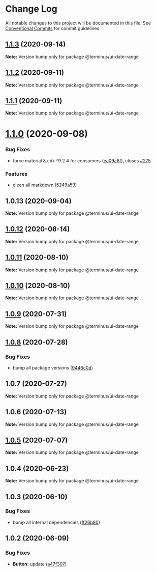 # Change Log

All notable changes to this project will be documented in this file.
See [Conventional Commits](https://conventionalcommits.org) for commit guidelines.

## [1.1.3](https://github.com/GetTerminus/terminus-oss/compare/@terminus/ui-date-range@1.1.2...@terminus/ui-date-range@1.1.3) (2020-09-14)

**Note:** Version bump only for package @terminus/ui-date-range





## [1.1.2](https://github.com/GetTerminus/terminus-oss/compare/@terminus/ui-date-range@1.1.1...@terminus/ui-date-range@1.1.2) (2020-09-11)

**Note:** Version bump only for package @terminus/ui-date-range





## [1.1.1](https://github.com/GetTerminus/terminus-oss/compare/@terminus/ui-date-range@1.1.0...@terminus/ui-date-range@1.1.1) (2020-09-11)

**Note:** Version bump only for package @terminus/ui-date-range





# [1.1.0](https://github.com/GetTerminus/terminus-oss/compare/@terminus/ui-date-range@1.0.13...@terminus/ui-date-range@1.1.0) (2020-09-08)


### Bug Fixes

* force material & cdk ^9.2.4 for consumers ([ea09a6f](https://github.com/GetTerminus/terminus-oss/commit/ea09a6ff88a1ea239fe0e24cb011abfb3ffc8908)), closes [#275](https://github.com/GetTerminus/terminus-oss/issues/275)


### Features

* clean all markdown ([5249a59](https://github.com/GetTerminus/terminus-oss/commit/5249a59486be63b6d9a0be7a801defb9b6adcedc))





## 1.0.13 (2020-09-04)

**Note:** Version bump only for package @terminus/ui-date-range





## [1.0.12](https://github.com/GetTerminus/terminus-oss/compare/@terminus/ui-date-range@1.0.11...@terminus/ui-date-range@1.0.12) (2020-08-14)

**Note:** Version bump only for package @terminus/ui-date-range

## [1.0.11](https://github.com/GetTerminus/terminus-oss/compare/@terminus/ui-date-range@1.0.10...@terminus/ui-date-range@1.0.11) (2020-08-10)

**Note:** Version bump only for package @terminus/ui-date-range

## [1.0.10](https://github.com/GetTerminus/terminus-oss/compare/@terminus/ui-date-range@1.0.9...@terminus/ui-date-range@1.0.10) (2020-08-10)

**Note:** Version bump only for package @terminus/ui-date-range

## [1.0.9](https://github.com/GetTerminus/terminus-oss/compare/@terminus/ui-date-range@1.0.8...@terminus/ui-date-range@1.0.9) (2020-07-31)

**Note:** Version bump only for package @terminus/ui-date-range

## [1.0.8](https://github.com/GetTerminus/terminus-oss/compare/@terminus/ui-date-range@1.0.7...@terminus/ui-date-range@1.0.8) (2020-07-28)

### Bug Fixes

* bump all package versions ([9446c0d](https://github.com/GetTerminus/terminus-oss/commit/9446c0d5cde3bd693cfba7cabbfd2db443a47b00))

## 1.0.7 (2020-07-27)

**Note:** Version bump only for package @terminus/ui-date-range

## 1.0.6 (2020-07-13)

**Note:** Version bump only for package @terminus/ui-date-range

## [1.0.5](https://github.com/GetTerminus/terminus-oss/compare/@terminus/ui-date-range@1.0.4...@terminus/ui-date-range@1.0.5) (2020-07-07)

**Note:** Version bump only for package @terminus/ui-date-range

## 1.0.4 (2020-06-23)

**Note:** Version bump only for package @terminus/ui-date-range

## 1.0.3 (2020-06-10)

### Bug Fixes

* bump all internal dependencies ([ff26b80](https://github.com/GetTerminus/terminus-oss/commit/ff26b806bb599401f006996be5b567a378e68ef3))

## 1.0.2 (2020-06-09)

### Bug Fixes

* **Button:** update ([a47f307](https://github.com/GetTerminus/terminus-oss/commit/a47f30757b9216d6ee76788c117e76eacf5289e5))
